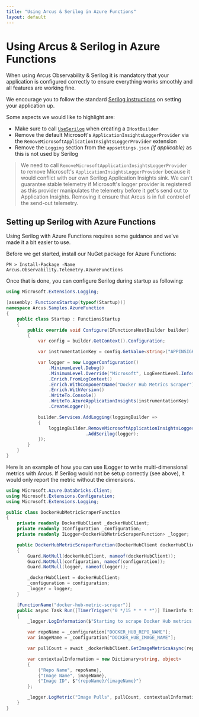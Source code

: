 ```yaml
---
title: "Using Arcus & Serilog in Azure Functions"
layout: default
---
```


# Using Arcus & Serilog in Azure Functions

When using Arcus Observability & Serilog it is mandatory that your application is configured correctly to ensure everything works smoothly and all features are working fine.

We encourage you to follow the standard [Serilog instructions](https://github.com/serilog/serilog-aspnetcore#instructions) on setting your application up. 

Some aspects we would like to highlight are:

- Make sure to call [`UseSerilog`](https://www.nuget.org/packages/Serilog.AspNetCore) when creating a `IHostBuilder`
- Remove the default Microsoft's `ApplicationInsightsLoggerProvider` via the `RemoveMicrosoftApplicationInsightsLoggerProvider` extension
- Remove the `Logging` section from the `appsettings.json` *(if applicable)* as this is not used by Serilog

> We need to call `RemoveMicrosoftApplicationInsightsLoggerProvider` to remove Microsoft's `ApplicationInsightsLoggerProvider` because it would conflict with our own Serilog Application Insights sink. We can't guarantee stable telemetry if Microsoft's logger provider is registered as this provider manipulates the telemetry before it get's send out to Application Insights. Removing it ensure that Arcus is in full control of the send-out telemetry.

## Setting up Serilog with Azure Functions

Using Serilog with Azure Functions requires some guidance and we've made it a bit easier to use.

Before we get started, install our NuGet package for Azure Functions:

```
PM > Install-Package -Name Arcus.Observability.Telemetry.AzureFunctions
```

Once that is done, you can configure Serilog during startup as following:

```csharp
using Microsoft.Extensions.Logging;

[assembly: FunctionsStartup(typeof(Startup))]
namespace Arcus.Samples.AzureFunction
{
    public class Startup : FunctionsStartup
    {
        public override void Configure(IFunctionsHostBuilder builder)
        {
            var config = builder.GetContext().Configuration;

            var instrumentationKey = config.GetValue<string>("APPINSIGHTS_INSTRUMENTATIONKEY");

            var logger = new LoggerConfiguration()
                .MinimumLevel.Debug()
                .MinimumLevel.Override("Microsoft", LogEventLevel.Information)
                .Enrich.FromLogContext()
                .Enrich.WithComponentName("Docker Hub Metrics Scraper")
                .Enrich.WithVersion()
                .WriteTo.Console()
                .WriteTo.AzureApplicationInsights(instrumentationKey)
                .CreateLogger();

            builder.Services.AddLogging(loggingBuilder =>
            {
                loggingBuilder.RemoveMicrosoftApplicationInsightsLoggerProvider()
                              .AddSerilog(logger);
            });
        }
    }
}
```

Here is an example of how you can use ILogger to write multi-dimensional metrics with Arcus. If Serilog would not be setup correctly (see above), it would only report the metric without the dimensions.

```csharp
using Microsoft.Azure.Databricks.Client;
using Microsoft.Extensions.Configuration;
using Microsoft.Extensions.Logging;

public class DockerHubMetricScraperFunction
{
    private readonly DockerHubClient _dockerHubClient;
    private readonly IConfiguration _configuration;
    private readonly ILogger<DockerHubMetricScraperFunction> _logger;

    public DockerHubMetricScraperFunction(DockerHubClient dockerHubClient, IConfiguration configuration, ILogger<DockerHubMetricScraperFunction> logger)
    {
        Guard.NotNull(dockerHubClient, nameof(dockerHubClient));
        Guard.NotNull(configuration, nameof(configuration));
        Guard.NotNull(logger, nameof(logger));

        _dockerHubClient = dockerHubClient;
        _configuration = configuration;
        _logger = logger;
    }

    [FunctionName("docker-hub-metric-scraper")]
    public async Task Run([TimerTrigger("0 */15 * * * *")] TimerInfo timer)
    {
        _logger.LogInformation($"Starting to scrape Docker Hub metrics at {DateTime.UtcNow}");

        var repoName = _configuration["DOCKER_HUB_REPO_NAME"];
        var imageName = _configuration["DOCKER_HUB_IMAGE_NAME"];

        var pullCount = await _dockerHubClient.GetImageMetricsAsync(repoName, imageName);

        var contextualInformation = new Dictionary<string, object>
        {
            {"Repo Name", repoName},
            {"Image Name", imageName},
            {"Image ID", $"{repoName}/{imageName}"}
        };

        _logger.LogMetric("Image Pulls", pullCount, contextualInformation);
    }
}
```

